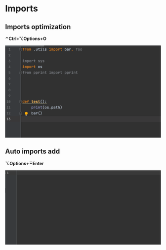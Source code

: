 # Imports

## Imports optimization

**⌃Ctrl+⌥Options+O**

![example](static/image8.gif)

## Auto imports add

**⌥Options+⌅Enter**

![example](static/image13.gif)
